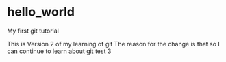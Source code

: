 # hello_world
My first git tutorial

This is Version 2 of my learning of git
The reason for the change is that so I can continue to learn about git
test 3
